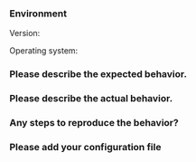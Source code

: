 <!-- This is a bug report template. By following the instructions below and
filling out the sections with your information, you will help the us to get all
the necessary data to fix your issue.

You can also preview your report before submitting it.

Text between <!-- and --​> marks will be invisible in the report.
-->

<!-- If you have a configuration problem, please first try to create a basic configuration following the instructions on [the wiki](https://github.com/SecurityInsanity/matterbridge/wiki/How-to-create-your-config) before filing an issue. -->


### Environment
<!-- run `matterbridge -version` -->
<!-- If you're having problems with mattermost also specify the mattermost version. -->
Version:

<!-- What operating system are you using ? (be as specific as possible) -->
Operating system:

<!-- If you compiled matterbridge yourself:
       * Specify the output of `go version`
       * Specify the output of `git rev-parse HEAD` -->

### Please describe the expected behavior.


### Please describe the actual behavior.
<!-- Use logs from running `matterbridge -debug` if possible. -->


### Any steps to reproduce the behavior?


### Please add your configuration file
<!-- (be sure to exclude or anonymize private data (tokens/passwords)) -->
